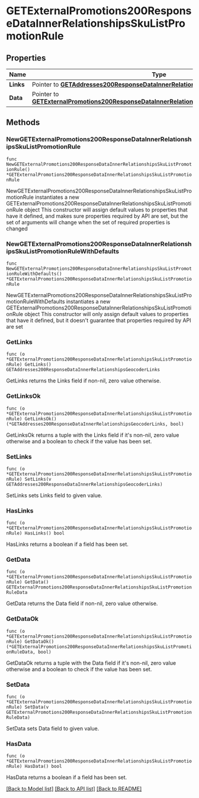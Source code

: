 # GETExternalPromotions200ResponseDataInnerRelationshipsSkuListPromotionRule

## Properties

Name | Type | Description | Notes
------------ | ------------- | ------------- | -------------
**Links** | Pointer to [**GETAddresses200ResponseDataInnerRelationshipsGeocoderLinks**](GETAddresses200ResponseDataInnerRelationshipsGeocoderLinks.md) |  | [optional] 
**Data** | Pointer to [**GETExternalPromotions200ResponseDataInnerRelationshipsSkuListPromotionRuleData**](GETExternalPromotions200ResponseDataInnerRelationshipsSkuListPromotionRuleData.md) |  | [optional] 

## Methods

### NewGETExternalPromotions200ResponseDataInnerRelationshipsSkuListPromotionRule

`func NewGETExternalPromotions200ResponseDataInnerRelationshipsSkuListPromotionRule() *GETExternalPromotions200ResponseDataInnerRelationshipsSkuListPromotionRule`

NewGETExternalPromotions200ResponseDataInnerRelationshipsSkuListPromotionRule instantiates a new GETExternalPromotions200ResponseDataInnerRelationshipsSkuListPromotionRule object
This constructor will assign default values to properties that have it defined,
and makes sure properties required by API are set, but the set of arguments
will change when the set of required properties is changed

### NewGETExternalPromotions200ResponseDataInnerRelationshipsSkuListPromotionRuleWithDefaults

`func NewGETExternalPromotions200ResponseDataInnerRelationshipsSkuListPromotionRuleWithDefaults() *GETExternalPromotions200ResponseDataInnerRelationshipsSkuListPromotionRule`

NewGETExternalPromotions200ResponseDataInnerRelationshipsSkuListPromotionRuleWithDefaults instantiates a new GETExternalPromotions200ResponseDataInnerRelationshipsSkuListPromotionRule object
This constructor will only assign default values to properties that have it defined,
but it doesn't guarantee that properties required by API are set

### GetLinks

`func (o *GETExternalPromotions200ResponseDataInnerRelationshipsSkuListPromotionRule) GetLinks() GETAddresses200ResponseDataInnerRelationshipsGeocoderLinks`

GetLinks returns the Links field if non-nil, zero value otherwise.

### GetLinksOk

`func (o *GETExternalPromotions200ResponseDataInnerRelationshipsSkuListPromotionRule) GetLinksOk() (*GETAddresses200ResponseDataInnerRelationshipsGeocoderLinks, bool)`

GetLinksOk returns a tuple with the Links field if it's non-nil, zero value otherwise
and a boolean to check if the value has been set.

### SetLinks

`func (o *GETExternalPromotions200ResponseDataInnerRelationshipsSkuListPromotionRule) SetLinks(v GETAddresses200ResponseDataInnerRelationshipsGeocoderLinks)`

SetLinks sets Links field to given value.

### HasLinks

`func (o *GETExternalPromotions200ResponseDataInnerRelationshipsSkuListPromotionRule) HasLinks() bool`

HasLinks returns a boolean if a field has been set.

### GetData

`func (o *GETExternalPromotions200ResponseDataInnerRelationshipsSkuListPromotionRule) GetData() GETExternalPromotions200ResponseDataInnerRelationshipsSkuListPromotionRuleData`

GetData returns the Data field if non-nil, zero value otherwise.

### GetDataOk

`func (o *GETExternalPromotions200ResponseDataInnerRelationshipsSkuListPromotionRule) GetDataOk() (*GETExternalPromotions200ResponseDataInnerRelationshipsSkuListPromotionRuleData, bool)`

GetDataOk returns a tuple with the Data field if it's non-nil, zero value otherwise
and a boolean to check if the value has been set.

### SetData

`func (o *GETExternalPromotions200ResponseDataInnerRelationshipsSkuListPromotionRule) SetData(v GETExternalPromotions200ResponseDataInnerRelationshipsSkuListPromotionRuleData)`

SetData sets Data field to given value.

### HasData

`func (o *GETExternalPromotions200ResponseDataInnerRelationshipsSkuListPromotionRule) HasData() bool`

HasData returns a boolean if a field has been set.


[[Back to Model list]](../README.md#documentation-for-models) [[Back to API list]](../README.md#documentation-for-api-endpoints) [[Back to README]](../README.md)


